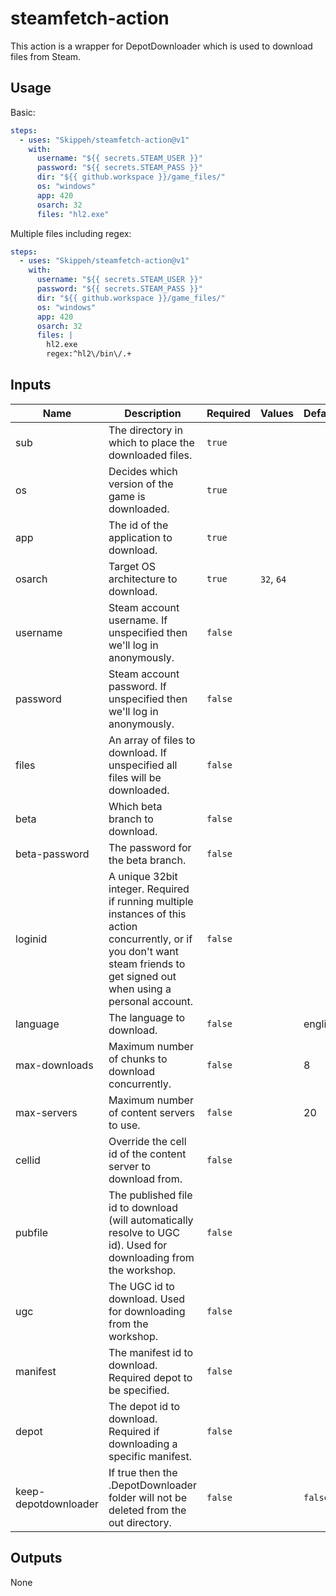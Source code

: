 # steamfetch-action

This action is a wrapper for DepotDownloader which is used to download files from Steam.

## Usage
Basic:
```yml
steps:
  - uses: "Skippeh/steamfetch-action@v1"
    with:
      username: "${{ secrets.STEAM_USER }}"
      password: "${{ secrets.STEAM_PASS }}"
      dir: "${{ github.workspace }}/game_files/"
      os: "windows"
      app: 420
      osarch: 32
      files: "hl2.exe"
```

Multiple files including regex:
```yml
steps:
  - uses: "Skippeh/steamfetch-action@v1"
    with:
      username: "${{ secrets.STEAM_USER }}"
      password: "${{ secrets.STEAM_PASS }}"
      dir: "${{ github.workspace }}/game_files/"
      os: "windows"
      app: 420
      osarch: 32
      files: |
        hl2.exe
        regex:^hl2\/bin\/.+
```

## Inputs

| Name                 | Description                                                                                                                                                                     | Required    | Values             | Default     |
| -------------------- | ------------------------------------------------------------------------------------------------------------------------------------------------------------------------------- | ----------- | ------------------ | ----------- |
| sub                  | The directory in which to place the downloaded files.                                                                                                                           | ```true```  |                    |             |
| os                   | Decides which version of the game is downloaded.                                                                                                                                | ```true```  |                    |             |
| app                  | The id of the application to download.                                                                                                                                          | ```true```  |                    |             |
| osarch               | Target OS architecture to download.                                                                                                                                             | ```true```  | ```32```, ```64``` |             |
| username             | Steam account username. If unspecified then we'll log in anonymously.                                                                                                           | ```false``` |                    |             |
| password             | Steam account password. If unspecified then we'll log in anonymously.                                                                                                           | ```false``` |                    |             |
| files                | An array of files to download. If unspecified all files will be downloaded.                                                                                                     | ```false``` |                    |             |
| beta                 | Which beta branch to download.                                                                                                                                                  | ```false``` |                    |             |
| beta-password        | The password for the beta branch.                                                                                                                                               | ```false``` |                    |             |
| loginid              | A unique 32bit integer. Required if running multiple instances of this action concurrently, or if you don't want steam friends to get signed out when using a personal account. | ```false``` |                    |             |
| language             | The language to download.                                                                                                                                                       | ```false``` |                    | english     |
| max-downloads        | Maximum number of chunks to download concurrently.                                                                                                                              | ```false``` |                    | 8           |
| max-servers          | Maximum number of content servers to use.                                                                                                                                       | ```false``` |                    | 20          |
| cellid               | Override the cell id of the content server to download from.                                                                                                                    | ```false``` |                    |             |
| pubfile              | The published file id to download (will automatically resolve to UGC id). Used for downloading from the workshop.                                                               | ```false``` |                    |             |
| ugc                  | The UGC id to download. Used for downloading from the workshop.                                                                                                                 | ```false``` |                    |             |
| manifest             | The manifest id to download. Required depot to be specified.                                                                                                                    | ```false``` |                    |             |
| depot                | The depot id to download. Required if downloading a specific manifest.                                                                                                          | ```false``` |                    |             |
| keep-depotdownloader | If true then the .DepotDownloader folder will not be deleted from the out directory.                                                                                            | ```false``` |                    | ```false``` |

## Outputs
None